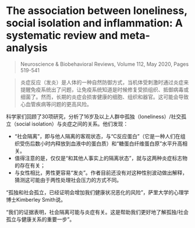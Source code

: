 # The association between loneliness, social isolation and inflammation: A systematic review and meta-analysis

> Neuroscience & Biobehavioral Reviews, Volume 112, May 2020, Pages 519-541

> 炎症反应（发炎）是人体的一种自然防御方式，当机体受刺激时通过炎症来提醒免疫系统出了问题，让免疫系统知道是时候修复受损组织、抵御病毒或细菌了。然而，长期的炎症会损害健康的细胞、组织和器官。这可能会导致心血管疾病等问题的更高风险。

科学家们回顾了30项研究，分析了16岁及以上人群中孤独（loneliness）/社交孤立（social isolation）与炎症之间的关系。他们发现：

- “社会隔离”，即与他人隔离的客观状态，与“C反应蛋白”（它是一种人们在组织受伤后数小时内释放到血液中的蛋白质）和“糖蛋白纤维蛋白原”水平升高相关。
- 值得注意的是，仅仅是“和其他人事实上的隔离状态”，就与这两种炎症标志物的存在有关；
- 与女性相比，男性更容易“发炎”。作者目前还没有对这种性别波动做出解释，猜测这可能由于两性处理社会压力的方式不同。

“孤独和社会孤立，已经证明会增加我们健康状况恶化的风险”，萨里大学的心理学博士Kimberley Smith说。

“我们的证据表明，社会隔离可能与炎症有关。这是帮助我们更好地了解孤独/社会孤立与健康关系的重要一步”。